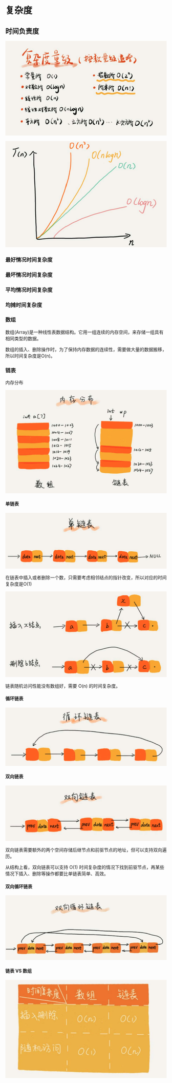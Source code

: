 # 复杂度
## 时间负责度
![time complexity](./pics/time_complexity.jpg)

![time complexity](./pics/time_complexity2.jpg)

### 最好情况时间复杂度

### 最坏情况时间复杂度

### 平均情况时间复杂度

### 均摊时间复杂度

### 数组

数组(Array)是一种线性表数据结构。它用一组连续的内存空间，来存储一组具有相同类型的数据。

数组的插入、删除操作时，为了保持内存数据的连续性，需要做大量的数据搬移，所以时间复杂度是O(n)。

### 链表

内存分布

![](./pics/linked1.jpg)

#### 单链表

![](./pics/linked2.jpg)

在链表中插入或者删除一个数，只需要考虑相邻结点的指针改变，所以对应的时间复杂度是O(1)

![](./pics/linked3.jpg)

链表随机访问性能没有数组好，需要 O(n) 的时间复杂度。

#### 循环链表

![](./pics/linked4.jpg)

#### 双向链表

![](./pics/linked5.jpg)

双向链表需要额外的两个空间存储后继节点和前驱节点的地址，但可以支持双向遍历。

从结构上看，双向链表可以支持 O(1) 时间复杂度的情况下找到前驱节点，再某些情况下插入、删除等操作都要比单链表简单、高效。

#### 双向循环链表

![](./pics/linked6.jpg)

#### 链表 VS 数组

![](./pics/linked7.jpg)